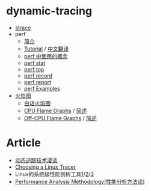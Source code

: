 # dynamic-tracing

- [strace](doc/strace.md)
- perf
	- [简介](doc/perf_main_page.md)
	- [Tutorial](https://perf.wiki.kernel.org/index.php/Tutorial) / [中文翻译](doc/perf_tutorial_cn.md)
	- [perf 中使用的概念](doc/perf_concept.md)
	- [perf stat](doc/perf_stat.md)
	- [perf top](doc/perf_top.md)
	- [perf record](doc/perf_record.md)
	- [perf report](doc/perf_report.md)
	- [perf Examples](http://www.brendangregg.com/perf.html)
- [火焰图](http://www.brendangregg.com/flamegraphs.html)
	- [白话火焰图](http://huoding.com/2016/08/18/531)
	- [CPU Flame Graphs](http://www.brendangregg.com/FlameGraphs/cpuflamegraphs.html) / [简述](doc/cpu_flame_graphs.md)
	- [Off-CPU Flame Graphs](http://www.brendangregg.com/FlameGraphs/offcpuflamegraphs.html) / [简述](doc/off_cpu_flame_graphs.md)


# Article
- [动态追踪技术漫谈](doc/dynamic_tracing.md)
- [Choosing a Linux Tracer](http://www.brendangregg.com/blog/2015-07-08/choosing-a-linux-tracer.html)
- Linux的系统级性能剖析工具[1](http://files.cnblogs.com/files/jiayy/Linux的系统级性能剖析工具-perf-1.pdf)/[2](http://files.cnblogs.com/files/jiayy/Linux的系统级性能剖析工具-perf-2.pdf)/[3](http://files.cnblogs.com/files/jiayy/Linux的系统级性能剖析工具-perf-3.pdf)
- [Performance Analysis Methodology(性能分析方法论)](http://www.brendangregg.com/methodology.html)
